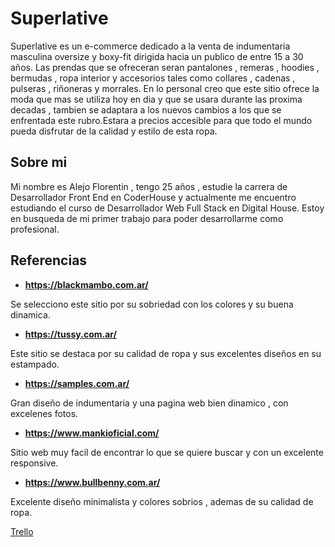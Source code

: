 # Superlative

Superlative es un e-commerce dedicado a la venta de indumentaria masculina oversize y boxy-fit dirigida hacia un publico de entre 15 a 30 años.
Las prendas que se ofreceran seran pantalones , remeras , hoodies , bermudas , ropa interior y accesorios tales como collares , cadenas ,
pulseras , riñoneras y morrales.
En lo personal creo que este sitio ofrece la moda que mas se utiliza hoy en dia y que se usara durante las proxima decadas , tambien se adaptara
a los nuevos cambios a los que se enfrentada este rubro.Estara a precios accesible para que todo el mundo pueda disfrutar de la calidad
y estilo de esta ropa.

## Sobre mi

Mi nombre es Alejo Florentin , tengo 25 años , estudie la carrera de Desarrollador Front End en CoderHouse y actualmente me encuentro estudiando el curso de Desarrollador Web Full Stack en Digital House.
Estoy en busqueda de mi primer trabajo para poder desarrollarme como profesional.

## Referencias

- **https://blackmambo.com.ar/**

Se selecciono este sitio por su sobriedad con los colores y su buena dinamica.

- **https://tussy.com.ar/**

Este sitio se destaca por su calidad de ropa y sus excelentes diseños en su estampado.

- **https://samples.com.ar/**

Gran diseño de indumentaria y una pagina web bien dinamico , con excelenes fotos.

- **https://www.mankioficial.com/**

Sitio web muy facil de encontrar lo que se quiere buscar y con un excelente responsive.

- **https://www.bullbenny.com.ar/**

Excelente diseño minimalista y colores sobrios , ademas de su calidad de ropa.

[Trello](https://trello.com/b/LXmYZLZ4/ecommerce-dh)
